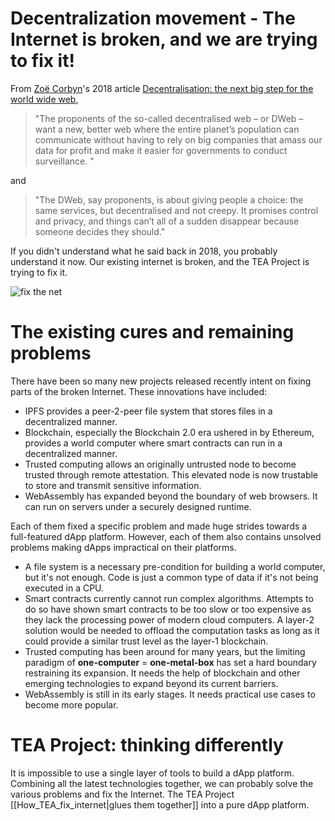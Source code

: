 # Decentralization movement - The Internet is broken, and we are trying to fix it!
From [Zoë Corbyn](https://www.theguardian.com/profile/zoe-corbyn)'s 2018 article [Decentralisation: the next big step for the world wide web](https://www.theguardian.com/technology/2018/sep/08/decentralisation-next-big-step-for-the-world-wide-web-dweb-data-internet-censorship-brewster-kahle), 
>"The proponents of the so-called decentralised web – or DWeb – want a new, better web where the entire planet’s population can communicate without having to rely on big companies that amass our data for profit and make it easier for governments to conduct surveillance. "

and 


>"The DWeb, say proponents, is about giving people a choice: the same services, but decentralised and not creepy. It promises control and privacy, and things can’t all of a sudden disappear because someone decides they should."

If you didn't understand what he said back in 2018, you probably understand it now. Our existing internet is broken, and the TEA Project is trying to fix it.

![fix the net](https://github.com/tearust/tea-docs/blob/main/res/fix-the-net.png?raw=true)

# The existing cures and remaining problems
There have been so many new projects released recently intent on fixing parts of the broken Internet. These innovations have included:
- IPFS provides a peer-2-peer file system that stores files in a decentralized manner.
- Blockchain, especially the Blockchain 2.0 era ushered in by Ethereum, provides a world computer where smart contracts can run in a decentralized manner.
- Trusted computing allows an originally untrusted node to become trusted through remote attestation. This elevated node is now trustable to store and transmit sensitive information. 
- WebAssembly has expanded beyond the boundary of web browsers. It can run on servers under a securely designed runtime.

Each of them fixed a specific problem and made huge strides towards a full-featured dApp platform. However, each of them also contains unsolved problems making dApps impractical on their platforms.
- A file system is a necessary pre-condition for building a world computer, but it's not enough. Code is just a common type of data if it's not being executed in a CPU.
- Smart contracts currently cannot run complex algorithms. Attempts to do so have shown smart contracts to be too slow or too expensive as they lack the processing power of modern cloud computers. A layer-2 solution would be needed to offload the computation tasks as long as it could provide a similar trust level as the layer-1 blockchain.
- Trusted computing has been around for many years, but the limiting paradigm of **one-computer** = **one-metal-box** has set a hard boundary restraining its expansion. It needs the help of blockchain and other emerging technologies to expand beyond its current barriers.
- WebAssembly is still in its early stages. It needs practical use cases to become more popular. 

# TEA Project: thinking differently

It is impossible to use a single layer of tools to build a dApp platform. Combining all the latest technologies together, we can probably solve the various problems and fix the Internet. The TEA Project [[How_TEA_fix_internet|glues them together]] into a pure dApp platform.